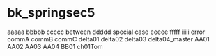 # bk_springsec5
aaaaa
bbbbb
ccccc
between
ddddd
special case
eeeee
fffff
iiiii
error
commA
commB
commC
delta01
delta02
delta03
delta04_master
AA01
AA02
AA03
AA04
BB01
ch01Tom
